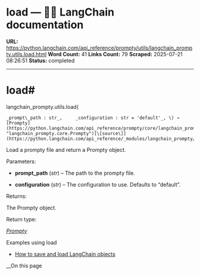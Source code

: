 # load — 🦜🔗 LangChain  documentation

**URL:** https://python.langchain.com/api_reference/prompty/utils/langchain_prompty.utils.load.html
**Word Count:** 41
**Links Count:** 79
**Scraped:** 2025-07-21 08:26:51
**Status:** completed

---

# load\#

langchain\_prompty.utils.load\(

    _prompt\_path : str_,     _configuration : str = 'default'_, \) → [Prompty](https://python.langchain.com/api_reference/prompty/core/langchain_prompty.core.Prompty.html#langchain_prompty.core.Prompty "langchain_prompty.core.Prompty")[\[source\]](https://python.langchain.com/api_reference/_modules/langchain_prompty/utils.html#load)\#     

Load a prompty file and return a Prompty object.

Parameters:     

  * **prompt\_path** \(_str_\) – The path to the prompty file.

  * **configuration** \(_str_\) – The configuration to use. Defaults to “default”.

Returns:     

The Prompty object.

Return type:     

[_Prompty_](https://python.langchain.com/api_reference/prompty/core/langchain_prompty.core.Prompty.html#langchain_prompty.core.Prompty "langchain_prompty.core.Prompty")

Examples using load

  * [How to save and load LangChain objects](https://python.langchain.com/docs/how_to/serialization/)

__On this page